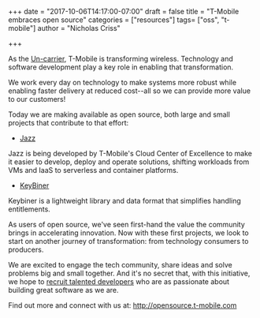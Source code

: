 +++
date = "2017-10-06T14:17:00-07:00"
draft = false
title = "T-Mobile embraces open source"
categories = ["resources"]
tags= ["oss", "t-mobile"]
author = "Nicholas Criss"

+++

As the [Un-carrier](https://newsroom.t-mobile.com/news-and-blogs/categories/un-carrier/), T-Mobile is transforming wireless. Technology and software development play a key role in enabling that transformation.

We work every day on technology to make systems more robust while enabling faster delivery at reduced cost--all so we can provide more value to our customers!

Today we are making available as open source, both large and small projects that contribute to that effort:

* [Jazz](https://github.com/tmobile/jazz-core)

Jazz is being developed by T-Mobile's Cloud Center of Excellence to make it easier to develop, deploy and operate solutions, shifting workloads from VMs and IaaS to serverless and container platforms.

* [KeyBiner](https://github.com/tmobile/keybiner)

Keybiner is a lightweight library and data format that simplifies handling entitlements.

As users of open source, we've seen first-hand the value the community brings in accelerating innovation. Now with these first projects, we look to start on another journey of transformation: from technology consumers to producers.

We are excited to engage the tech community, share ideas and solve problems big and small together. And it's no secret that, with this initiative, we hope to [recruit talented developers](https://tmobile.careers/) who are as passionate about building great software as we are.

Find out more and connect with us at: http://opensource.t-mobile.com